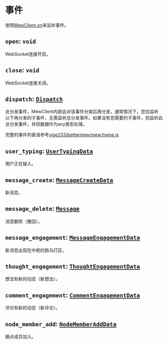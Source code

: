 # 事件

使用[MewClient.on](./api/classes/MewClient.md#on)来监听事件。

## `open`: `void`
WebSocket连接开启。

## `close`: `void`
WebSocket连接关闭。

## `dispatch`: [`Dispatch`](./api/interfaces/Dispatch.md)
总分发事件，MewClient内部会对该事件分类后再分发，通常情况下，您应监听以下再分发的子事件，无需监听总分发事件。如果没有您需要的子事件，则监听此总分发事件，并将数据作为any类型处理。

完整的事件列表请参考[yige233/bettermew/mew.frame.js](https://github.com/yige233/bettermew/blob/main/mew.frame.js)

## `user_typing`: [`UserTypingData`](./api/interfaces/UserTypingData.md)
用户正在输入。

## `message_create`: [`MessageCreateData`](./api/interfaces/MessageCreateData.md)
新消息。

## `message_delete`: [`Message`](./api/interfaces/Message.md) 
消息删除（撤回）。

## `message_engagement`: [`MessageEngagementData`](./api/interfaces/MessageEngagementData.md)
新消息出现在中枢的跑马灯区。

## `thought_engagement`: [`ThoughtEngagementData`](./api/interfaces/ThoughtEngagementData.md)
想法有新的动态（新想法）。

## `comment_engagement`: [`CommentEngagementData`](./api/interfaces/CommentEngagementData.md)
评论有新的动态（新评论）。

## `node_member_add`: [`NodeMemberAddData`](./api/interfaces/NodeMemberAddData.md)
据点成员加入。
